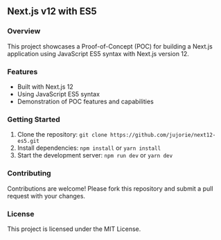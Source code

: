 ## Next.js v12 with ES5

### Overview

This project showcases a Proof-of-Concept (POC) for building a Next.js application using JavaScript ES5 syntax with Next.js version 12.

### Features

* Built with Next.js 12
* Using JavaScript ES5 syntax
* Demonstration of POC features and capabilities

### Getting Started

1. Clone the repository: `git clone https://github.com/jujorie/next12-es5.git`
2. Install dependencies: `npm install` or `yarn install`
3. Start the development server: `npm run dev` or `yarn dev`

### Contributing

Contributions are welcome! Please fork this repository and submit a pull request with your changes.

### License

This project is licensed under the MIT License.
